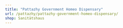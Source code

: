 ```yaml
---
title: "Pattazhy Government Homeo Dispensary"
url: /pattazhy/pattazhy-government-homeo-dispensary/
shop: Sanitätshaus
---
```

